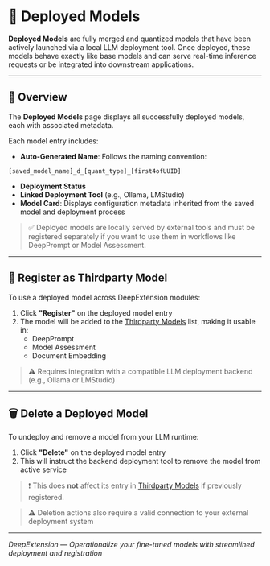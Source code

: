 
# 🚀 Deployed Models

**Deployed Models** are fully merged and quantized models that have been actively launched via a local LLM 
deployment tool. Once deployed, these models behave exactly like base models and can serve real-time 
inference requests or be integrated into downstream applications.

---

## 📄 Overview

The **Deployed Models** page displays all successfully deployed models, each with associated metadata.

Each model entry includes:

- **Auto-Generated Name**: Follows the naming convention:

```
[saved_model_name]_d_[quant_type]_[first4ofUUID]
```

- **Deployment Status**
- **Linked Deployment Tool** (e.g., Ollama, LMStudio)
- **Model Card**: Displays configuration metadata inherited from the saved model and deployment process

> ✅ Deployed models are locally served by external tools and must be registered separately if you want to 
use them in workflows like DeepPrompt or Model Assessment.

---

## 🔁 Register as Thirdparty Model

To use a deployed model across DeepExtension modules:

1. Click **"Register"** on the deployed model entry
2. The model will be added to the [Thirdparty Models](thirdparty-models.md) list, making it usable in:
   - DeepPrompt
   - Model Assessment
   - Document Embedding

> ⚠️ Requires integration with a compatible LLM deployment backend (e.g., Ollama or LMStudio)

---

## 🗑️ Delete a Deployed Model

To undeploy and remove a model from your LLM runtime:

1. Click **"Delete"** on the deployed model entry
2. This will instruct the backend deployment tool to remove the model from active service

> ❗ This does **not** affect its entry in [Thirdparty Models](thirdparty-models.md) if previously 
registered.

> ⚠️ Deletion actions also require a valid connection to your external deployment system

---

*DeepExtension — Operationalize your fine-tuned models with streamlined deployment and registration*

